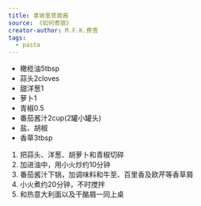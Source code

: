 ```yaml
---
title: 拿坡里意面酱
source: 《如何煮狼》
creator-author: M.F.K.费雪
tags:
  - pasta
---
```


- 橄榄油5tbsp
- 蒜头2cloves
- 甜洋葱1
- 萝卜1
- 青椒0.5
- 番茄酱汁2cup(2罐小罐头)
- 盐、胡椒
- 香草3tbsp

1. 把蒜头、洋葱、胡萝卜和青椒切碎
2. 加进油中，用小火炒约10分钟
3. 番茄酱汁下锅，加调味料和牛至、百里香及欧芹等香草屑
4. 小火煮约20分钟，不时搅拌
5. 和热意大利面以及干酪屑一同上桌